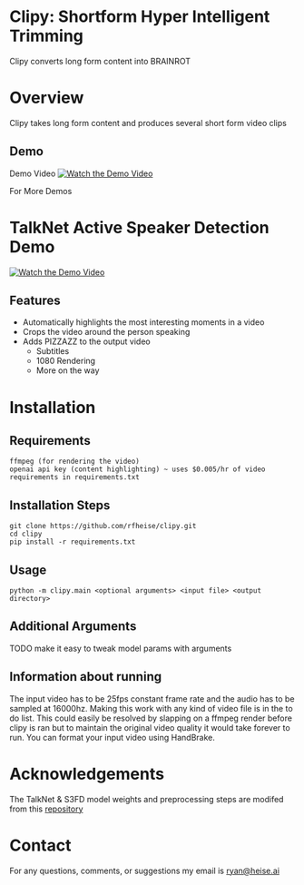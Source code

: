 # Clipy: Shortform Hyper Intelligent Trimming
Clipy converts long form content into BRAINROT

# Overview

Clipy takes long form content and produces several short form video clips

## Demo 

Demo Video
[![Watch the Demo Video](https://api.habits.heise.ai/media/other/video2.jpg)](https://www.youtube.com/watch?v=y4C2XMpcZLY)

For More Demos


# TalkNet Active Speaker Detection Demo

[![Watch the Demo Video](https://api.habits.heise.ai/media/other/video1.jpg)](https://www.youtube.com/watch?v=r59jHQHsje8)

## Features
* Automatically highlights the most interesting moments in a video
* Crops the video around the person speaking
* Adds PIZZAZZ to the output video 
    * Subtitles
    * 1080 Rendering
    * More on the way

# Installation 

## Requirements

```
ffmpeg (for rendering the video)
openai api key (content highlighting) ~ uses $0.005/hr of video
requirements in requirements.txt
```
 
## Installation Steps

```
git clone https://github.com/rfheise/clipy.git
cd clipy
pip install -r requirements.txt
```

## Usage 


```
python -m clipy.main <optional arguments> <input file> <output directory>
```



## Additional Arguments

TODO make it easy to tweak model params with arguments

## Information about running

The input video has to be 25fps constant frame rate and the audio has to be sampled at 16000hz. Making this work with any kind of video file is in the to do list. This could easily be resolved by slapping on a ffmpeg render before clipy is ran but to maintain the original video quality it would take forever to run. You can format your input video using HandBrake.

# Acknowledgements  
The TalkNet & S3FD model weights and preprocessing steps are modifed from this [repository](https://github.com/TaoRuijie/TalkNet-ASD)

# Contact 
For any questions, comments, or suggestions my email is ryan@heise.ai


